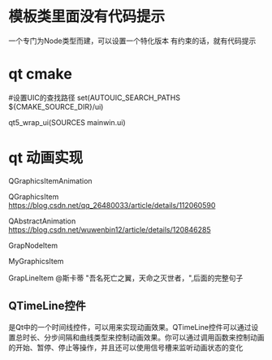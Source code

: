 ﻿# 模板类里面没有代码提示
一个专门为Node类型而建，可以设置一个特化版本
有约束的话，就有代码提示
# qt cmake
#设置UIC的查找路径
set(AUTOUIC_SEARCH_PATHS ${CMAKE_SOURCE_DIR}/ui)

qt5_wrap_ui(SOURCES mainwin.ui)
# qt 动画实现
QGraphicsItemAnimation

QGraphicsItem
https://blog.csdn.net/qq_26480033/article/details/112060590 

QAbstractAnimation 
https://blog.csdn.net/wuwenbin12/article/details/120846285

GrapNodeItem

MyGraphicsItem

GrapLineItem
@斯卡蒂 "吾名死亡之翼，天命之灭世者，",后面的完整句子

## QTimeLine控件
 是Qt中的一个时间线控件，可以用来实现动画效果。QTimeLine控件可以通过设置总时长、分步间隔和曲线类型来控制动画效果。你可以通过调用函数来控制动画的开始、暂停、停止等操作，并且还可以使用信号槽来监听动画状态的变化
